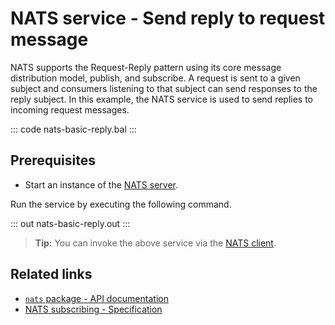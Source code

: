 # NATS service - Send reply to request message

NATS supports the Request-Reply pattern using its core message distribution model, publish, and subscribe. A request is sent to a given subject and consumers listening to that subject can send responses to the reply subject. In this example, the NATS service is used to send replies to incoming request messages. 

::: code nats-basic-reply.bal :::

## Prerequisites
- Start an instance of the [NATS server](https://docs.nats.io/nats-concepts/what-is-nats/walkthrough_setup).

Run the service by executing the following command.

::: out nats-basic-reply.out :::

>**Tip:** You can invoke the above service via the [NATS client](/learn/by-example/nats-basic-request/).

## Related links
- [`nats` package - API documentation](https://lib.ballerina.io/ballerinax/nats/latest)
- [NATS subscribing - Specification](https://github.com/ballerina-platform/module-ballerinax-nats/blob/master/docs/spec/spec.md#4-subscribing)
